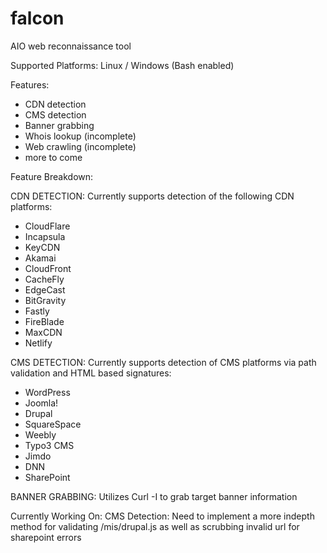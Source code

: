 # falcon
AIO web reconnaissance tool

Supported Platforms: Linux / Windows (Bash enabled)

Features:
- CDN detection 
- CMS detection
- Banner grabbing
- Whois lookup (incomplete)
- Web crawling (incomplete)
- more to come

Feature Breakdown:

CDN DETECTION:
Currently supports detection of the following CDN platforms:
- CloudFlare
- Incapsula
- KeyCDN
- Akamai
- CloudFront
- CacheFly
- EdgeCast
- BitGravity
- Fastly
- FireBlade
- MaxCDN
- Netlify

CMS DETECTION:
Currently supports detection of CMS platforms via path validation and HTML based signatures:
- WordPress
- Joomla!
- Drupal
- SquareSpace
- Weebly
- Typo3 CMS
- Jimdo
- DNN
- SharePoint

BANNER GRABBING:
Utilizes Curl -I <URL> to grab target banner information

Currently Working On:
CMS Detection: Need  to implement a more indepth method for validating /mis/drupal.js as well as scrubbing invalid url for sharepoint errors

